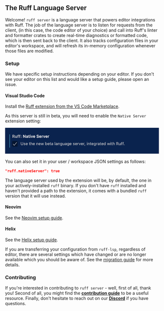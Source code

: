 ## The Ruff Language Server

Welcome! `ruff server` is a language server that powers editor integrations with Ruff. The job of the language server is to
listen for requests from the client, (in this case, the code editor of your choice) and call into Ruff's linter and formatter
crates to create real-time diagnostics or formatted code, which is then sent back to the client. It also tracks configuration
files in your editor's workspace, and will refresh its in-memory configuration whenever those files are modified.

### Setup

We have specific setup instructions depending on your editor. If you don't see your editor on this list and would like a setup guide, please open an issue.

#### Visual Studio Code

Install the [Ruff extension from the VS Code Marketplace](https://marketplace.visualstudio.com/items?itemName=charliermarsh.ruff).

As this server is still in beta, you will need to enable the `Native Server` extension setting:

![A screenshot showing an enabled "Native Server" extension setting in the VS Code settings view](assets/nativeServer.png)

You can also set it in your user / workspace JSON settings as follows:

```json
"ruff.nativeServer": true
```

The language server used by the extension will be, by default, the one in your actively-installed `ruff` binary. If you don't have `ruff` installed and haven't provided a path to the extension, it comes with a bundled `ruff` version that it will use instead.

#### Neovim

See the [Neovim setup guide](docs/setup/NEOVIM.md).

#### Helix

See the [Helix setup guide](docs/setup//HELIX.md).

If you are transferring your configuration from `ruff-lsp`, regardless of editor, there are several settings which have changed or are no longer available which you should be aware of. See the [migration guide](docs/MIGRATION.md) for more details.

### Contributing

If you're interested in contributing to `ruff server` - well, first of all, thank you! Second of all, you might find the [**contribution guide**](CONTRIBUTING.md) to be a useful resource. Finally, don't hesitate to reach out on our [**Discord**](https://discord.com/invite/astral-sh) if you have questions.
